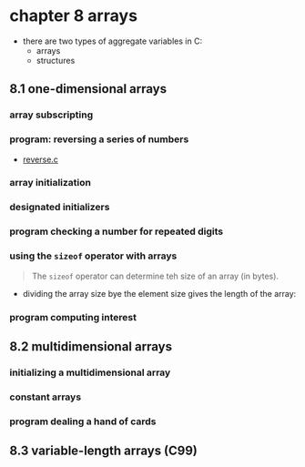 # chapter 8 arrays

- there are two types of aggregate variables in C:
  - arrays
  - structures

## 8.1 one-dimensional arrays

### array subscripting
### program: reversing a series of numbers

- [reverse.c](./code/reverse.c)

### array initialization
### designated initializers
### program checking a number for repeated digits
### using the `sizeof` operator with arrays

>The `sizeof` operator can determine teh size of an array (in bytes).

- dividing the array size bye the element size gives the length of the array:


### program computing interest

## 8.2 multidimensional arrays

### initializing a multidimensional array
### constant arrays
### program dealing a hand of cards

## 8.3 variable-length arrays (C99)
